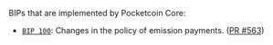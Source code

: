 BIPs that are implemented by Pocketcoin Core:

* [`BIP 100`](): Changes in the policy of emission payments. ([PR #563](https://github.com/pocketnetteam/pocketnet.core/wiki/BIP-100:-Changes-in-emission-payments))
